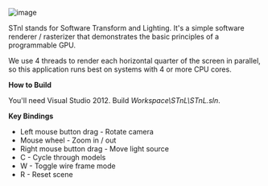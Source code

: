 ![image](https://user-images.githubusercontent.com/2289361/188794031-8aeacf03-742a-43ef-be7e-729d8090c5b8.png)

STnl stands for Software Transform and Lighting. It's a simple software renderer / rasterizer that demonstrates the basic principles of a programmable GPU.

We use 4 threads to render each horizontal quarter of the screen in parallel, so this application runs best on systems with 4 or more CPU cores.

**How to Build**

You'll need Visual Studio 2012. Build *Workspace\STnL\STnL.sln*.

**Key Bindings**

* Left mouse button drag - Rotate camera
* Mouse wheel - Zoom in / out
* Right mouse button drag - Move light source
* C - Cycle through models
* W - Toggle wire frame mode
* R - Reset scene
